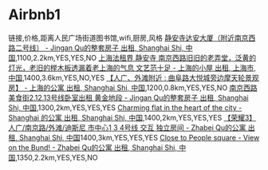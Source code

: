 # Airbnb1

链接,价格,距离人民广场街道图书馆,wifi,厨房,风格
[静安寺达安大厦（附近南京西路二号线） - Jingan Qu的整套房子 出租, Shanghai Shi, 中国](https://www.airbnbchina.cn/rooms/21597185?check_in=2017-12-04&check_out=2017-12-10&guests=2&adults=2&s=42&user_id=93932939&ref_device_id=e86297fa53944553),1100,2.2km,YES,YES,NO
[上海法租界 静安寺 南京西路旧旧的老弄堂，泛黄的灯光，老旧的榉木板透漏着老上海的气息 文艺范十足 - 上海的小屋 出租, 上海市, 中国](https://zh.airbnb.com/rooms/16410670?location=%E4%B8%AD%E5%9B%BD%E4%B8%8A%E6%B5%B7%E5%B8%82Shanghai%20Shi%20%E4%BA%BA%E6%B0%91%E5%B9%BF%E5%9C%BA&adults=2&children=0&infants=0&guests=2&check_in=2017-12-04&check_out=2017-12-10&s=BHfqSvhd),1400,3.6km,YES,NO,YES
[【人广、外滩附近 : 曲阜路大悦城旁边摩天轮景观房】 - 上海的公寓 出租, Shanghai Shi, 中国](https://zh.airbnb.com/rooms/18681537?location=%E4%B8%AD%E5%9B%BD%E4%B8%8A%E6%B5%B7%E5%B8%82Shanghai%20Shi%20%E4%BA%BA%E6%B0%91%E5%B9%BF%E5%9C%BA&adults=2&children=0&infants=0&guests=2&check_in=2017-12-04&check_out=2017-12-10&s=BHfqSvhd),1200,0.8km,YES,YES,NO
[南京西路美食街2.12.13号线卧室出租 黄金地段 - Jingan Qu的整套房子 出租, Shanghai Shi, 中国](https://zh.airbnb.com/rooms/21104253?location=%E4%B8%AD%E5%9B%BD%E4%B8%8A%E6%B5%B7%E5%B8%82Shanghai%20Shi%20%E4%BA%BA%E6%B0%91%E5%B9%BF%E5%9C%BA&adults=2&children=0&infants=0&guests=2&check_in=2017-12-04&check_out=2017-12-10&s=BHfqSvhd),1300,2km,YES,YES,YES
[Charming flat in the heart of the city - Shanghai 的公寓 出租, Shanghai Shi, 中国](https://zh.airbnb.com/rooms/20735521?location=%E4%B8%AD%E5%9B%BD%E4%B8%8A%E6%B5%B7%E5%B8%82Shanghai%20Shi%20%E4%BA%BA%E6%B0%91%E5%B9%BF%E5%9C%BA&adults=2&children=0&infants=0&guests=2&check_in=2017-12-04&check_out=2017-12-10&s=BHfqSvhd),1400,2km,YES,YES,YES
[【荣耀3】人广/南京路/外滩/迪斯尼 市中心1 3 4号线 交互 独立房间 - Zhabei Qu的公寓 出租, Shanghai Shi, 中国](https://zh.airbnb.com/rooms/20787031?location=%E4%B8%AD%E5%9B%BD%E4%B8%8A%E6%B5%B7%E5%B8%82Shanghai%20Shi%20%E4%BA%BA%E6%B0%91%E5%B9%BF%E5%9C%BA&adults=2&children=0&infants=0&guests=2&check_in=2017-12-04&check_out=2017-12-10&s=BHfqSvhd)1400,3km,YES,YES,YES
[Close to People square - View on the Bund! - Zhabei Qu的公寓 出租, Shanghai Shi, 中国](https://zh.airbnb.com/rooms/20657079?location=%E4%B8%AD%E5%9B%BD%E4%B8%8A%E6%B5%B7%E5%B8%82Shanghai%20Shi%20%E4%BA%BA%E6%B0%91%E5%B9%BF%E5%9C%BA&adults=2&children=0&infants=0&guests=2&check_in=2017-12-04&check_out=2017-12-10&s=BHfqSvhd),1350,2.2km,YES,YES,NO